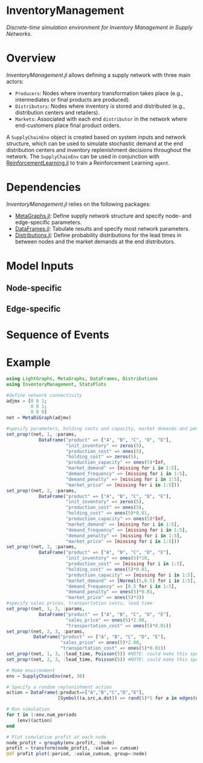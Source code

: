 # InventoryManagement

*Discrete-time simulation environment for Inventory Management in Supply Networks.*

# Overview

*InventoryManagement.jl* allows defining a supply network with three main actors:
- `Producers`: Nodes where inventory transformation takes place (e.g., intermediates or final products are produced).
- `Distributors`: Nodes where inventory is stored and distributed (e.g., distribution centers and retailers).
- `Markets`: Associated with each end `distributor` in the network where end-customers place final product orders.

A `SupplyChainEnv` object is created based on system inputs and network structure, which can be used to simulate stochastic demand at the end distribution centers and inventory replenishment decisions throughout the network. The `SupplyChainEnv` can be used in conjunction with [ReinforcementLearning.jl](https://github.com/JuliaReinforcementLearning/ReinforcementLearning.jl) to train a Reinforcement Learning `agent`.

# Dependencies

*InventoryManagement.jl* relies on the following packages:
- [MetaGraphs.jl](https://github.com/JuliaGraphs/MetaGraphs.jl): Define supply network structure and specify node- and edge-specific parameters.
- [DataFrames.jl](https://github.com/JuliaData/DataFrames.jl): Tabulate results and specify most network parameters.
- [Distributions.jl](https://github.com/JuliaStats/Distributions.jl): Define probability distributions for the lead times in between nodes and the market demands at the end distributors.

# Model Inputs

## Node-specific

## Edge-specific

# Sequence of Events

# Example

```julia
using LightGraphs, MetaGraphs, DataFrames, Distributions
using InventoryManagement, StatsPlots

#define network connectivity
adjmx = [0 0 1;
         0 0 1;
         0 0 0]
net = MetaDiGraph(adjmx)

#specify parameters, holding costs and capacity, market demands and penalty for unfilfilled demand
set_prop!(net, 1, :params,
            DataFrame("product" => ["A", "B", "C", "D", "E"],
                      "init_inventory" => zeros(5),
                      "production_cost" => ones(5),
                      "holding_cost" => zeros(5),
                      "production_capacity" => ones(5)*Inf,
                      "market_demand" => [missing for i in 1:5],
                      "demand_frequency" => [missing for i in 1:5],
                      "demand_penalty" => [missing for i in 1:5],
                      "market_price" => [missing for i in 1:5]))
set_prop!(net, 2, :params,
            DataFrame("product" => ["A", "B", "C", "D", "E"],
                      "init_inventory" => zeros(5),
                      "production_cost" => ones(5),
                      "holding_cost" => ones(5)*0.01,
                      "production_capacity" => ones(5)*Inf,
                      "market_demand" => [missing for i in 1:5],
                      "demand_frequency" => [missing for i in 1:5],
                      "demand_penalty" => [missing for i in 1:5],
                      "market_price" => [missing for i in 1:5]))
set_prop!(net, 3, :params,
            DataFrame("product" => ["A", "B", "C", "D", "E"],
                      "init_inventory" => ones(5)*10,
                      "production_cost" => [missing for i in 1:5],
                      "holding_cost" => ones(5)*0.01,
                      "production_capacity" => [missing for i in 1:5],
                      "market_demand" => [Normal(5,0.5) for i in 1:5],
                      "demand_frequency" => [0.5 for i in 1:5],
                      "demand_penalty" => ones(5)*0.01,
                      "market_price" => ones(5)*3))
#specify sales prices, transportation costs, lead time
set_prop!(net, 1, 3, :params,
            DataFrame("product" => ["A", "B", "C", "D", "E"],
                      "sales_price" => ones(5)*2.00,
                      "transportation_cost" => ones(5)*0.01))
set_prop!(net, 2, 3, :params,
          DataFrame("product" => ["A", "B", "C", "D", "E"],
                    "sales_price" => ones(5)*2.00,
                    "transportation_cost" => ones(5)*0.01))
set_prop!(net, 1, 3, :lead_time, Poisson(5)) #NOTE: could make this specific to MOT
set_prop!(net, 2, 3, :lead_time, Poisson(5)) #NOTE: could make this specific to MOT

# Make environment
env = SupplyChainEnv(net, 30)

# Specify a random replenishment action
action = DataFrame(:product=>["A","B","C","D","E"],
                   [Symbol((a.src,a.dst)) => rand(5)*5 for a in edges(net)]...)

# Run simulation
for t in 1:env.num_periods
    (env)(action)
end

# Plot cumulative profit at each node
node_profit = groupby(env.profit, :node)
profit = transform(node_profit, :value => cumsum)
@df profit plot(:period, :value_cumsum, group=:node)

```
